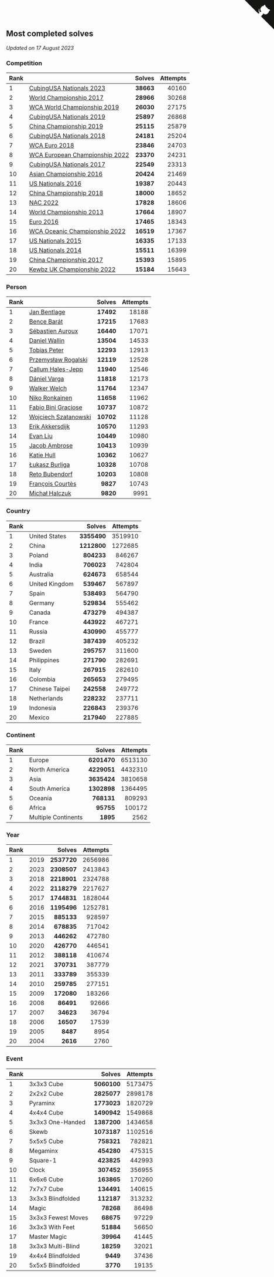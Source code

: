 ## Most completed solves

*Updated on 17 August 2023*


### Competition

| Rank |  | Solves | Attempts |
| :--- | :--- | ---: | ---: |
| 1 | [CubingUSA Nationals 2023](https://www.worldcubeassociation.org/competitions/CubingUSANationals2023) | **38663** | 40160 |
| 2 | [World Championship 2017](https://www.worldcubeassociation.org/competitions/WC2017) | **28966** | 30268 |
| 3 | [WCA World Championship 2019](https://www.worldcubeassociation.org/competitions/WC2019) | **26030** | 27175 |
| 4 | [CubingUSA Nationals 2019](https://www.worldcubeassociation.org/competitions/CubingUSANationals2019) | **25897** | 26868 |
| 5 | [China Championship 2019](https://www.worldcubeassociation.org/competitions/ChinaChampionship2019) | **25115** | 25879 |
| 6 | [CubingUSA Nationals 2018](https://www.worldcubeassociation.org/competitions/CubingUSANationals2018) | **24181** | 25204 |
| 7 | [WCA Euro 2018](https://www.worldcubeassociation.org/competitions/Euro2018) | **23846** | 24703 |
| 8 | [WCA European Championship 2022](https://www.worldcubeassociation.org/competitions/Euro2022) | **23370** | 24231 |
| 9 | [CubingUSA Nationals 2017](https://www.worldcubeassociation.org/competitions/CubingUSANationals2017) | **22549** | 23313 |
| 10 | [Asian Championship 2016](https://www.worldcubeassociation.org/competitions/AsianChampionship2016) | **20424** | 21469 |
| 11 | [US Nationals 2016](https://www.worldcubeassociation.org/competitions/USNationals2016) | **19387** | 20443 |
| 12 | [China Championship 2018](https://www.worldcubeassociation.org/competitions/ChinaChampionship2018) | **18000** | 18652 |
| 13 | [NAC 2022](https://www.worldcubeassociation.org/competitions/NAC2022) | **17828** | 18606 |
| 14 | [World Championship 2013](https://www.worldcubeassociation.org/competitions/WC2013) | **17664** | 18907 |
| 15 | [Euro 2016](https://www.worldcubeassociation.org/competitions/Euro2016) | **17465** | 18343 |
| 16 | [WCA Oceanic Championship 2022](https://www.worldcubeassociation.org/competitions/OC2022) | **16519** | 17367 |
| 17 | [US Nationals 2015](https://www.worldcubeassociation.org/competitions/USNationals2015) | **16335** | 17133 |
| 18 | [US Nationals 2014](https://www.worldcubeassociation.org/competitions/USNationals2014) | **15511** | 16399 |
| 19 | [China Championship 2017](https://www.worldcubeassociation.org/competitions/ChinaChampionship2017) | **15393** | 15895 |
| 20 | [Kewbz UK Championship 2022](https://www.worldcubeassociation.org/competitions/KewbzUKChampionship2022) | **15184** | 15643 |

### Person

| Rank |  | Solves | Attempts |
| :--- | :--- | ---: | ---: |
| 1 | [Jan Bentlage](https://www.worldcubeassociation.org/persons/2010BENT01) | **17492** | 18188 |
| 2 | [Bence Barát](https://www.worldcubeassociation.org/persons/2008BARA01) | **17215** | 17683 |
| 3 | [Sébastien Auroux](https://www.worldcubeassociation.org/persons/2008AURO01) | **16440** | 17071 |
| 4 | [Daniel Wallin](https://www.worldcubeassociation.org/persons/2013WALL03) | **13504** | 14533 |
| 5 | [Tobias Peter](https://www.worldcubeassociation.org/persons/2014PETE03) | **12293** | 12913 |
| 6 | [Przemysław Rogalski](https://www.worldcubeassociation.org/persons/2013ROGA02) | **12119** | 12528 |
| 7 | [Callum Hales-Jepp](https://www.worldcubeassociation.org/persons/2012HALE01) | **11940** | 12546 |
| 8 | [Dániel Varga](https://www.worldcubeassociation.org/persons/2008VARG01) | **11818** | 12173 |
| 9 | [Walker Welch](https://www.worldcubeassociation.org/persons/2011WELC01) | **11764** | 12347 |
| 10 | [Niko Ronkainen](https://www.worldcubeassociation.org/persons/2010RONK01) | **11658** | 11962 |
| 11 | [Fabio Bini Graciose](https://www.worldcubeassociation.org/persons/2010GRAC02) | **10737** | 10872 |
| 12 | [Wojciech Szatanowski](https://www.worldcubeassociation.org/persons/2011SZAT01) | **10702** | 11128 |
| 13 | [Erik Akkersdijk](https://www.worldcubeassociation.org/persons/2005AKKE01) | **10570** | 11293 |
| 14 | [Evan Liu](https://www.worldcubeassociation.org/persons/2009LIUE01) | **10449** | 10980 |
| 15 | [Jacob Ambrose](https://www.worldcubeassociation.org/persons/2010AMBR01) | **10413** | 10939 |
| 16 | [Katie Hull](https://www.worldcubeassociation.org/persons/2010HULL01) | **10362** | 10627 |
| 17 | [Łukasz Burliga](https://www.worldcubeassociation.org/persons/2013BURL01) | **10328** | 10708 |
| 18 | [Reto Bubendorf](https://www.worldcubeassociation.org/persons/2012BUBE01) | **10203** | 10808 |
| 19 | [François Courtès](https://www.worldcubeassociation.org/persons/2008COUR01) | **9827** | 10743 |
| 20 | [Michał Halczuk](https://www.worldcubeassociation.org/persons/2006HALC01) | **9820** | 9991 |

### Country

| Rank |  | Solves | Attempts |
| :--- | :--- | ---: | ---: |
| 1 | United States | **3355490** | 3519910 |
| 2 | China | **1212800** | 1272685 |
| 3 | Poland | **804233** | 846267 |
| 4 | India | **706023** | 742804 |
| 5 | Australia | **624673** | 658544 |
| 6 | United Kingdom | **539467** | 567897 |
| 7 | Spain | **538493** | 564790 |
| 8 | Germany | **529834** | 555462 |
| 9 | Canada | **473279** | 494387 |
| 10 | France | **443922** | 467271 |
| 11 | Russia | **430990** | 455777 |
| 12 | Brazil | **387439** | 405232 |
| 13 | Sweden | **295757** | 311600 |
| 14 | Philippines | **271790** | 282691 |
| 15 | Italy | **267915** | 282610 |
| 16 | Colombia | **265653** | 279495 |
| 17 | Chinese Taipei | **242558** | 249772 |
| 18 | Netherlands | **228232** | 237711 |
| 19 | Indonesia | **226843** | 239376 |
| 20 | Mexico | **217940** | 227885 |

### Continent

| Rank |  | Solves | Attempts |
| :--- | :--- | ---: | ---: |
| 1 | Europe | **6201470** | 6513130 |
| 2 | North America | **4229051** | 4432310 |
| 3 | Asia | **3635424** | 3810658 |
| 4 | South America | **1302898** | 1364495 |
| 5 | Oceania | **768131** | 809293 |
| 6 | Africa | **95755** | 100172 |
| 7 | Multiple Continents | **1895** | 2562 |

### Year

| Rank |  | Solves | Attempts |
| :--- | :--- | ---: | ---: |
| 1 | 2019 | **2537720** | 2656986 |
| 2 | 2023 | **2308507** | 2413843 |
| 3 | 2018 | **2218901** | 2324788 |
| 4 | 2022 | **2118279** | 2217627 |
| 5 | 2017 | **1744831** | 1828044 |
| 6 | 2016 | **1195496** | 1252781 |
| 7 | 2015 | **885133** | 928597 |
| 8 | 2014 | **678835** | 717042 |
| 9 | 2013 | **446262** | 472780 |
| 10 | 2020 | **426770** | 446541 |
| 11 | 2012 | **388118** | 410674 |
| 12 | 2021 | **370731** | 387779 |
| 13 | 2011 | **333789** | 355339 |
| 14 | 2010 | **259785** | 277151 |
| 15 | 2009 | **172080** | 183266 |
| 16 | 2008 | **86491** | 92666 |
| 17 | 2007 | **34623** | 36794 |
| 18 | 2006 | **16507** | 17539 |
| 19 | 2005 | **8487** | 8954 |
| 20 | 2004 | **2616** | 2760 |

### Event

| Rank |  | Solves | Attempts |
| :--- | :--- | ---: | ---: |
| 1 | 3x3x3 Cube | **5060100** | 5173475 |
| 2 | 2x2x2 Cube | **2825077** | 2898178 |
| 3 | Pyraminx | **1773023** | 1820729 |
| 4 | 4x4x4 Cube | **1490942** | 1549868 |
| 5 | 3x3x3 One-Handed | **1387200** | 1434658 |
| 6 | Skewb | **1073187** | 1102516 |
| 7 | 5x5x5 Cube | **758321** | 782821 |
| 8 | Megaminx | **454280** | 475315 |
| 9 | Square-1 | **423825** | 442993 |
| 10 | Clock | **307452** | 356955 |
| 11 | 6x6x6 Cube | **163865** | 170260 |
| 12 | 7x7x7 Cube | **134491** | 140615 |
| 13 | 3x3x3 Blindfolded | **112187** | 313232 |
| 14 | Magic | **78268** | 86498 |
| 15 | 3x3x3 Fewest Moves | **68675** | 97229 |
| 16 | 3x3x3 With Feet | **51884** | 56650 |
| 17 | Master Magic | **39964** | 41445 |
| 18 | 3x3x3 Multi-Blind | **18259** | 32021 |
| 19 | 4x4x4 Blindfolded | **9449** | 37436 |
| 20 | 5x5x5 Blindfolded | **3770** | 19135 |


<a href="https://github.com/JustinTimeCuber/wca_statistics" class="github-corner" aria-label="View source on Github"><svg width="80" height="80" viewBox="0 0 250 250" style="fill:#151513; color:#fff; position: absolute; top: 0; border: 0; right: 0;" aria-hidden="true"><path d="M0,0 L115,115 L130,115 L142,142 L250,250 L250,0 Z"></path><path d="M128.3,109.0 C113.8,99.7 119.0,89.6 119.0,89.6 C122.0,82.7 120.5,78.6 120.5,78.6 C119.2,72.0 123.4,76.3 123.4,76.3 C127.3,80.9 125.5,87.3 125.5,87.3 C122.9,97.6 130.6,101.9 134.4,103.2" fill="currentColor" style="transform-origin: 130px 106px;" class="octo-arm"></path><path d="M115.0,115.0 C114.9,115.1 118.7,116.5 119.8,115.4 L133.7,101.6 C136.9,99.2 139.9,98.4 142.2,98.6 C133.8,88.0 127.5,74.4 143.8,58.0 C148.5,53.4 154.0,51.2 159.7,51.0 C160.3,49.4 163.2,43.6 171.4,40.1 C171.4,40.1 176.1,42.5 178.8,56.2 C183.1,58.6 187.2,61.8 190.9,65.4 C194.5,69.0 197.7,73.2 200.1,77.6 C213.8,80.2 216.3,84.9 216.3,84.9 C212.7,93.1 206.9,96.0 205.4,96.6 C205.1,102.4 203.0,107.8 198.3,112.5 C181.9,128.9 168.3,122.5 157.7,114.1 C157.9,116.9 156.7,120.9 152.7,124.9 L141.0,136.5 C139.8,137.7 141.6,141.9 141.8,141.8 Z" fill="currentColor" class="octo-body"></path></svg></a><style>.github-corner:hover .octo-arm{animation:octocat-wave 560ms ease-in-out}@keyframes octocat-wave{0%,100%{transform:rotate(0)}20%,60%{transform:rotate(-25deg)}40%,80%{transform:rotate(10deg)}}@media (max-width:500px){.github-corner:hover .octo-arm{animation:none}.github-corner .octo-arm{animation:octocat-wave 560ms ease-in-out}}</style>
